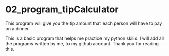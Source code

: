 # 02_program_tipCalculator
This program will give you the tip amount that each person will have to pay on a dinner.

This is a basic program that helps me practice my python skills. I will add all the programs written by me, to my github account. Thank you for reading this.
